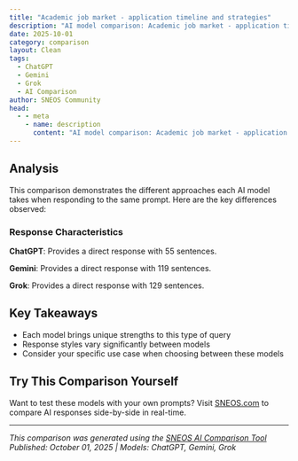 ```yaml
---
title: "Academic job market - application timeline and strategies"
description: "AI model comparison: Academic job market - application timeline and strategies..."
date: 2025-10-01
category: comparison
layout: Clean
tags:
  - ChatGPT
  - Gemini
  - Grok
  - AI Comparison
author: SNEOS Community
head:
  - - meta
    - name: description
      content: "AI model comparison: Academic job market - application timeline and strategies..."
---
```


<ChatComparison
  title="Academic job market - application timeline and strategies"
  prompt="Academic job market - application timeline and strategies"
  :responses='{"ChatGPT": "Certainly! Navigating the academic job market can be complex and varies somewhat by country, discipline, and type of institution. Below is an overview of a typical application timeline and effective strategies to maximize your chances of success.\n\n---\n\n## Academic Job Market: Application Timeline \u0026 Strategies\n\n### 1. Timeline Overview\n\n#### 1-1. **12-18 Months Before Desired Start Date**\n\n- **Research Job Market**: Identify the types of positions and institutions you are targeting (e.g., R1 universities, liberal arts colleges, community colleges).\n- **Network**: Attend conferences, workshops, and seminars to build connections.\n- **Prepare Application Materials**\n - Update CV\n - Draft cover letters tailored to different types of institutions\n - Prepare research statement, teaching philosophy, diversity statement (if required)\n - Gather writing samples and/or publications\n- **Get Feedback**: Ask mentors and peers to review your materials.\n- **Identify Potential Recommenders**: Secure strong letters of recommendation early.\n\n#### 1-2. **9-12 Months Before**\n\n- **Monitor Job Listings**: Sites like HigherEdJobs, ChronicleVitae, AcademicJobsOnline, discipline-specific job boards, and university HR pages.\n- **Start Applying**: Some institutions open applications this early, especially for fall-cycle positions.\n- **Prepare for Interviews**: Think about typical questions, research talks, and teaching demonstrations.\n- **Practice Job Talk and Chalk Talk**: Develop and rehearse presentations conveying your research contributions and future plans.\n\n#### 1-3. **6-9 Months Before**\n\n- **Submit Applications**: Most academic job postings appear between August and November for positions starting the following academic year.\n- **Tailor Application Materials**: Customize each application to highlight fit with the department and institution.\n- **Continue Networking and Conference Presentations**\n\n#### 1-4. **3-6 Months Before**\n\n- **Interviews**: These may include phone/Zoom preliminary interviews and on-campus visits.\n- **Follow Up**: Send thank-you notes, update references.\n- **Negotiations**: If an offer is made, be prepared to discuss salary, startup funds, teaching load, etc.\n\n---\n\n### 2. Strategies for Success\n\n#### 2-1. **Tailor Applications**\n\n- Research the institution and department.\n- Emphasize how your research and teaching align with their mission.\n- Address diversity, equity, and inclusion if relevant.\n\n#### 2-2. **Strong Letters of Recommendation**\n\n- Choose letter writers who know you well and can speak to your scholarly potential and teaching.\n- Provide them with your CV, research plans, and relevant materials.\n\n#### 2-3. **Clear and Compelling Research Statement**\n\n- Highlight past accomplishments and articulate an exciting, feasible research agenda.\n- Show how you can secure funding or collaborate within the department.\n\n#### 2-4. **Teaching Philosophy and Experience**\n\n- Demonstrate effectiveness, adaptability, and commitment to student learning.\n- Include evidence like teaching evaluations when possible.\n\n#### 2-5. **Prepare for Job Talks**\n\n- Tailor your talk to a broad academic audience.\n- Engage your audience with clear explanations and intellectual enthusiasm.\n- Practice timing and anticipate questions.\n\n#### 2-6. **Utilize Networking**\n\n- Make connections inside and outside your discipline.\n- Follow up on contacts and express genuine interest in departments.\n\n#### 2-7. **Maintain Persistence and Flexibility**\n\n- Apply widely but wisely.\n- Consider alternative paths such as postdoctoral fellowships, visiting positions, or non-academic roles if needed.\n\n---\n\n### 3. Additional Tips\n\n- **Organize Application Materials and Deadlines**: Use spreadsheets or project management tools.\n- **Stay Updated on Trends**: Academic hiring can fluctuate by budget and field.\n- **Engage with Mentors**: Regularly seek advice and feedback.\n- **Mind Your Online Presence**: Keep professional profiles (e.g., Google Scholar, LinkedIn) up to date.\n\n---\n\nIf you share your specific discipline or career stage, I can provide more tailored advice!", "Gemini": "## Academic Job Market: Application Timeline \u0026 Strategies\n\nThe academic job market can be daunting, but with careful planning and strategic execution, you can increase your chances of success. This comprehensive guide outlines a typical timeline, key strategies, and important considerations.\n\n**I. Application Timeline (General - varies by field and location)**\n\nThis timeline assumes you are applying for tenure-track positions in North America and Europe. Adjust accordingly based on your specific field and geographical target.\n\n**A. 12-18 Months Before the Application Deadline (typically August-October):**\n\n* **Self-Reflection \u0026 Career Goals:**\n * **Honest Assessment:** Evaluate your strengths, weaknesses, research interests, teaching philosophy, and desired work-life balance.\n * **Identify Target Institutions:** Research universities and colleges that align with your interests and values (e.g., research-focused, teaching-focused, liberal arts). Consider geography, size, resources, and faculty culture.\n * **Develop Your Brand:** Think about how you want to present yourself to potential employers. What are your key strengths and contributions? How can you communicate them effectively?\n\n* **Research \u0026 Publications:**\n * **Prioritize Publications:** Focus on publishing in high-impact journals or presses within your field. This is arguably the most important factor for research-intensive institutions.\n * **Present at Conferences:** Present your research at relevant conferences to gain visibility and network with potential employers.\n * **Develop a Strong Research Agenda:** Clearly articulate your future research plans. Where do you see your research going in the next 5-10 years?\n\n* **Teaching \u0026 Mentoring:**\n * **Gain Teaching Experience:** Seek out opportunities to teach courses, lead recitations, or assist professors.\n * **Develop Your Teaching Philosophy:** Reflect on your teaching methods and philosophy. Articulate your approach to engaging students, promoting learning, and creating an inclusive classroom environment.\n * **Seek Feedback:** Ask professors or mentors to observe your teaching and provide constructive criticism.\n\n* **Networking \u0026 Mentorship:**\n * **Attend Conferences \u0026 Workshops:** Actively participate in conferences to meet faculty members from other institutions.\n * **Cultivate Mentors:** Seek guidance from senior faculty members who can provide advice on your research, teaching, and career development.\n * **Informal Contact with Target Institutions:** If appropriate, consider contacting faculty at institutions where you are interested in working. Ask about their research, department culture, or current projects. (Do this cautiously and respectfully, especially if there isn\u0027t a job opening.)\n\n**B. 6-9 Months Before the Application Deadline:**\n\n* **Identify Open Positions:** Start monitoring job boards in your field (e.g., HigherEdJobs, Chronicle of Higher Education, disciplinary-specific websites).\n* **Refine Your CV and Cover Letter Template:** Start drafting templates that you can customize for each application.\n* **Request Letters of Recommendation:** Contact potential recommenders and provide them with your CV, research statement, teaching statement, and information about the types of positions you are applying for. Give them ample time (at least 2-3 months) to write thoughtful letters.\n* **Practice Interviewing:** Do mock interviews with mentors or career services professionals to prepare for the interview process.\n\n**C. 3-6 Months Before the Application Deadline:**\n\n* **Tailor Your Application Materials:** Carefully tailor your cover letter, research statement, and teaching statement to each position. Highlight your qualifications and experience that are most relevant to the specific job requirements.\n* **Polish Your Writing:** Proofread your application materials meticulously. Ask friends, mentors, or writing centers to review your documents for clarity, grammar, and style.\n* **Submit Applications Early:** Submit your applications well before the deadline. This demonstrates your enthusiasm and allows the search committee to review your materials thoroughly.\n* **Track Your Applications:** Keep a spreadsheet or database to track the status of each application.\n\n**D. After the Application Deadline (October - March):**\n\n* **Initial Screening:** Search committees review applications and select candidates for initial screening interviews. This often involves a phone or video conference interview (Skype/Zoom).\n* **Campus Visit Invitations:** Candidates who perform well in the initial screening are invited for a campus visit. This typically involves giving a research presentation, teaching a sample class, and meeting with faculty members and students.\n* **Negotiation \u0026 Offer:** If you receive an offer, negotiate the terms of your employment, including salary, benefits, start-up funds, and teaching load.\n* **Acceptance or Rejection:** Make a decision about whether to accept the offer. If you reject the offer, do so politely and professionally.\n\n**II. Key Application Strategies:**\n\n**A. Crafting a Compelling Narrative:**\n\n* **Connect the Dots:** Your application materials should tell a cohesive story about your academic journey, research interests, and teaching philosophy.\n* **Highlight Your Impact:** Quantify your accomplishments whenever possible. For example, mention the number of citations your publications have received, the grants you have been awarded, or the positive feedback you have received from students.\n* **Demonstrate Your Fit:** Clearly explain why you are interested in the specific institution and department. Highlight your research interests that align with the department\u0027s strengths, and demonstrate your understanding of the institution\u0027s mission and values.\n\n**B. Developing Strong Application Documents:**\n\n* **Curriculum Vitae (CV):**\n * **Comprehensive:** Include all relevant information about your education, research, teaching, publications, presentations, awards, and service.\n * **Organized:** Present your information in a clear and logical format. Use headings and subheadings to guide the reader.\n * **Accurate:** Ensure that all information is accurate and up-to-date.\n* **Cover Letter:**\n * **Personalized:** Address the letter to the specific search committee chair or hiring manager.\n * **Concise:** Keep the letter to one or two pages.\n * **Focused:** Highlight your most relevant qualifications and experience.\n * **Enthusiastic:** Express your genuine interest in the position and the institution.\n* **Research Statement:**\n * **Clear and Concise:** Clearly articulate your research interests, accomplishments, and future plans.\n * **Specific:** Provide specific details about your research methods, findings, and contributions to the field.\n * **Forward-Looking:** Describe your future research agenda and how it will contribute to the department and the broader academic community.\n* **Teaching Statement:**\n * **Philosophical:** Articulate your teaching philosophy and beliefs.\n * **Practical:** Provide specific examples of your teaching methods and strategies.\n * **Reflective:** Reflect on your teaching experiences and how you have grown as an educator.\n * **Evidence-Based:** Support your teaching claims with evidence, such as student evaluations or teaching awards.\n* **Diversity Statement (increasingly common):**\n * **Authentic:** Speak honestly and authentically about your experiences with diversity, equity, and inclusion.\n * **Concrete:** Provide specific examples of how you have contributed to creating a more inclusive and equitable learning environment.\n * **Forward-Looking:** Describe your future plans for promoting diversity, equity, and inclusion in your teaching, research, and service.\n\n**C. Mastering the Interview Process:**\n\n* **Prepare Thoroughly:** Research the institution, department, and faculty members. Anticipate common interview questions and prepare thoughtful responses.\n* **Practice Your Presentation:** Rehearse your research presentation and teaching demonstration. Seek feedback from mentors or colleagues.\n* **Be Yourself:** Relax and be yourself during the interview. Let your personality shine through and demonstrate your enthusiasm for the position.\n* **Ask Questions:** Ask thoughtful questions about the department, the institution, and the community. This shows your interest and engagement.\n* **Follow Up:** Send thank-you notes to the search committee members and other faculty members you met with.\n\n**III. Important Considerations:**\n\n* **Field-Specific Norms:** The academic job market varies significantly across different fields. Consult with mentors and colleagues to learn about the specific norms and expectations in your discipline.\n* **Geographic Constraints:** Consider whether you are willing to relocate to different parts of the country or the world. The more geographically flexible you are, the more opportunities you will have.\n* **Work-Life Balance:** The academic profession can be demanding. Consider how you will balance your work responsibilities with your personal life.\n* **Rejection:** Be prepared for rejection. The academic job market is highly competitive, and it is common to receive many rejections before landing a position. Don\u0027t take rejection personally. Learn from your mistakes and keep improving your application materials.\n* **Alternative Career Paths:** Consider alternative career paths outside of academia. There are many rewarding careers in government, industry, and non-profit organizations that utilize the skills and knowledge you have gained during your graduate studies.\n* **Mental Health:** The job market is stressful. Prioritize your mental health. Talk to friends, family, or a therapist if you are struggling.\n\n**IV. Resources:**\n\n* **University Career Services:** Many universities offer career services for graduate students and postdocs, including workshops on resume writing, interviewing, and job searching.\n* **Professional Organizations:** Professional organizations in your field often offer resources for job seekers, such as job boards, mentoring programs, and career workshops.\n* **Online Resources:** There are many online resources available to help you with your academic job search, such as the Chronicle of Higher Education, Inside Higher Ed, and The Professor Is In.\n* **Mentors \u0026 Advisors:** Your thesis advisor and other faculty mentors are invaluable resources. Seek their guidance and support throughout the application process.\n\n**V. Key Takeaways:**\n\n* **Start Early:** The academic job search is a long and demanding process. Start planning and preparing well in advance of the application deadlines.\n* **Be Strategic:** Identify your target institutions and tailor your application materials to each position.\n* **Be Persistent:** Don\u0027t give up! The academic job market is highly competitive, but with hard work and perseverance, you can achieve your goals.\n* **Seek Support:** Connect with mentors, colleagues, and career services professionals for guidance and support.\n\nBy following this timeline and implementing these strategies, you can significantly increase your chances of success in the academic job market. Good luck!\n", "Grok": "The academic job market is highly competitive and requires careful planning, preparation, and strategic execution. Below, I outline the general timeline and strategies for applying to academic positions, focusing primarily on tenure-track faculty positions in the United States, though some principles apply to other countries and roles (e.g., postdocs, lecturers, or non-tenure-track positions). Since timelines and processes vary by discipline, institution, and country, tailor this advice to your specific field and target positions.\n\n---\n\n## **Academic Job Market Timeline**\nThe timeline for academic job applications typically spans 12\u201318 months, starting well before the application deadlines. Here\u2019s a breakdown:\n\n### **1. Preparation Phase (12\u201318 Months Before Deadlines)**\n- **Assess Readiness:** Evaluate your CV, publication record, teaching experience, and research portfolio. Are you competitive for the types of positions you want (e.g., research-intensive R1 universities, teaching-focused liberal arts colleges)? Consult with mentors or advisors to assess gaps.\n- **Build Your Network:** Attend conferences, workshops, and seminars to connect with potential letter writers, collaborators, and faculty in your field. Networking can lead to inside information about job openings or recommendations.\n- **Polish Your Materials:** Start drafting core application materials, including:\n - Curriculum Vitae (CV)\n - Cover letter (tailored later for specific positions)\n - Research statement\n - Teaching statement/philosophy\n - Diversity statement (if required)\n - Writing samples or portfolio (e.g., dissertation chapters, articles)\n- **Secure Letters of Recommendation:** Identify 3\u20135 referees who can speak to your research, teaching, and service. Give them ample notice (at least 2\u20133 months before deadlines) and provide them with your CV, statements, and job descriptions to tailor their letters.\n\n### **2. Job Search Phase (6\u201312 Months Before Deadlines)**\n- **Monitor Job Boards and Announcements (Early Summer to Fall):**\n - In the U.S., many tenure-track positions are posted between **August and November** for start dates the following fall.\n - Check discipline-specific job boards (e.g., American Historical Association for history, Modern Language Association for English, Chronicle of Higher Education, HigherEdJobs, or field-specific listservs).\n - Subscribe to email alerts or follow departments on social media for updates.\n- **Identify Target Positions:** Create a spreadsheet to track deadlines, requirements, institution type (R1, teaching-focused, etc.), and fit with your expertise. Prioritize based on alignment with your research, teaching interests, and geographic preferences.\n- **Refine Application Materials:** Tailor your cover letter, research statement, and teaching statement for each position, emphasizing fit with the department\u2019s mission, faculty, and programs.\n\n### **3. Application Submission Phase (Fall to Early Winter, Deadlines Typically September\u2013January)**\n- **Submit Applications:** Most applications are submitted via online portals like Interfolio or institutional HR systems. Follow instructions carefully\u2014missing documents or formatting errors can disqualify you.\n - Deadlines often cluster in **October\u2013December** for fall start dates, though some fields (e.g., STEM postdocs) may have rolling deadlines.\n- **Prepare for Initial Interviews:** Some fields (e.g., humanities) conduct preliminary interviews at annual conferences (e.g., MLA, AHA) in late fall or early winter. Others use virtual platforms like Zoom. Practice responses to common questions (e.g., \u201CDescribe your research agenda\u201D or \u201CHow would you teach X course?\u201D).\n- **Follow Up on Letters:** Ensure your recommenders submit their letters on time. Send polite reminders a week before deadlines if necessary.\n\n### **4. Interview Phase (Winter to Early Spring, November\u2013March)**\n- **First-Round Interviews:** These are often 20\u201330-minute virtual or conference interviews. Focus on articulating your research, teaching fit, and collegiality. Prepare questions about the department (e.g., mentoring, resources, workload).\n- **Campus Visits:** If selected, you may be invited for a 1\u20132-day campus visit (in-person or virtual). This typically includes:\n - A job talk (presenting your research)\n - A teaching demonstration (if applicable)\n - Meetings with faculty, students, and administrators\n - Be prepared to discuss your 5-year research plan, how you\u2019ll contribute to the department, and your fit with institutional goals (e.g., diversity initiatives).\n- **Timing:** Campus visits often occur between **January and March**.\n\n### **5. Offer and Negotiation Phase (Spring, February\u2013April)**\n- **Receive Offers:** Offers are typically made in late winter or early spring. Some institutions may have a quick turnaround (1\u20132 weeks to decide), so be prepared.\n- **Negotiate:** Discuss salary, start-up funds (for research), teaching load, moving expenses, and partner hires (if applicable). Consult with mentors for advice on reasonable requests.\n- **Decide:** Weigh offers based on fit, resources, location, and long-term career goals. Notify other institutions if you decline interviews or offers to maintain professionalism.\n\n### **6. Post-Acceptance (Spring to Summer)**\n- **Transition:** Finalize contracts, apply for visas (if international), and plan your move. Begin preparing for your new role by connecting with colleagues and outlining courses or research projects.\n\n---\n\n## **Application Strategies for Success**\nThe academic job market is challenging, with many qualified candidates competing for limited positions. These strategies can help you stand out:\n\n### **1. Tailor Your Applications**\n- **Research the Institution:** Understand the department\u2019s focus (research vs. teaching), student demographics, and recent initiatives. Mention specific courses, programs, or faculty in your cover letter to demonstrate fit.\n- **Customize Materials:** Avoid generic statements. For example, a research statement for an R1 university should emphasize your publication pipeline and grant potential, while one for a liberal arts college should highlight undergraduate mentoring.\n\n### **2. Build a Strong Portfolio**\n- **Publications:** Prioritize publishing in peer-reviewed journals or with reputable presses, as this is often a key metric for hiring committees (especially in research-heavy fields).\n- **Teaching Experience:** Gain experience through teaching assistantships, adjunct positions, or guest lectures. Develop a teaching portfolio with syllabi, evaluations, and evidence of innovative pedagogy.\n- **Service and Engagement:** Highlight contributions to your department, conferences, or community outreach, as these demonstrate collegiality and leadership.\n\n### **3. Leverage Your Network**\n- **Mentors and Advisors:** Seek feedback on your materials and interview skills from trusted mentors. They can also alert you to unadvertised opportunities.\n- **Conferences and Workshops:** Present your work and meet potential colleagues. Many candidates hear about openings through informal conversations.\n- **Alumni Networks:** Connect with graduates from your program who may offer insights or introductions at target institutions.\n\n### **4. Prepare for Interviews**\n- **Practice Common Questions:** Be ready to discuss your research agenda, teaching philosophy, and how you handle challenges (e.g., diverse classrooms, balancing teaching and research).\n- **Job Talk:** Craft a clear, engaging presentation for campus visits. Practice with peers or mentors to refine delivery and anticipate questions.\n- **Ask Questions:** Show interest by asking about tenure expectations, department culture, or support for junior faculty. Avoid overly personal or financial questions until the offer stage.\n\n### **5. Cast a Wide Net**\n- **Apply Broadly:** Don\u2019t limit yourself to \u201Cdream schools.\u201D Consider a range of institutions (R1, R2, community colleges) and geographic locations to increase your chances.\n- **Diversify Position Types:** Be open to postdocs, visiting assistant professorships, or non-tenure-track roles as stepping stones to a permanent position.\n- **Track Applications:** Maintain a detailed spreadsheet of deadlines, submitted materials, and follow-ups to avoid missed opportunities.\n\n### **6. Manage Expectations and Well-Being**\n- **Rejection is Common:** Even strong candidates face rejection due to fit, budget constraints, or internal politics. Don\u2019t take it personally\u2014focus on feedback and persistence.\n- **Balance Applications with Productivity:** Continue research, teaching, and networking during the job search to strengthen your CV if you need to apply again.\n- **Seek Support:** Join job market support groups, online forums (e.g., Academic Twitter, The Professor Is In), or campus workshops to share experiences and reduce stress.\n\n---\n\n## **Field-Specific Considerations**\n- **Humanities:** Job ads often peak in fall, with conference interviews (e.g., MLA, AHA) common. Publication of a book or articles is often critical.\n- **STEM:** Rolling deadlines and postdoc positions are more common. Grant funding experience and lab skills are highly valued.\n- **Social Sciences:** Balance between research and teaching varies by institution. Quantitative skills or policy relevance may be emphasized.\n- **International Markets:** Timelines and expectations differ. For example, in the UK, positions may be advertised year-round via platforms like jobs.ac.uk, and \u201Clecturer\u201D often equates to assistant professor. Research local norms (e.g., REF in the UK, habilitation in Germany).\n\n---\n\n## **Additional Resources**\n- **Books and Blogs:** \u201CThe Professor Is In\u201D by Karen Kelsky offers detailed guidance on CVs, interviews, and navigating academia.\n- **Professional Organizations:** Many fields have job boards and mentoring programs through societies (e.g., APA for psychology, ASA for sociology).\n- **University Career Centers:** Use resources for CV workshops, mock interviews, and networking events.\n\n---\n\nBy starting early, tailoring your materials, and staying persistent, you can navigate the academic job market effectively. If you have a specific field or region in mind, let me know, and I can provide more targeted advice!"}' 
  published-date="12:27"
/>

## Analysis

This comparison demonstrates the different approaches each AI model takes when responding to the same prompt. Here are the key differences observed:

### Response Characteristics

**ChatGPT**: Provides a direct response with 55 sentences. 

**Gemini**: Provides a direct response with 119 sentences. 

**Grok**: Provides a direct response with 129 sentences. 

## Key Takeaways

- Each model brings unique strengths to this type of query
- Response styles vary significantly between models
- Consider your specific use case when choosing between these models

## Try This Comparison Yourself

Want to test these models with your own prompts? Visit [SNEOS.com](https://sneos.com) to compare AI responses side-by-side in real-time.

---

*This comparison was generated using the [SNEOS AI Comparison Tool](https://sneos.com)*
*Published: October 01, 2025 | Models: ChatGPT, Gemini, Grok*
